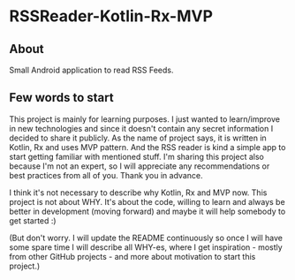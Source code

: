 # RSSReader-Kotlin-Rx-MVP
## About
Small Android application to read RSS Feeds.

## Few words to start
This project is mainly for learning purposes. I just wanted to learn/improve in new technologies and since it doesn't contain any secret information I decided to share it publicly.
As the name of project says, it is written in Kotlin, Rx and uses MVP pattern. And the RSS reader is kind a simple app to start getting familiar with mentioned stuff. I'm sharing
this project also because I'm not an expert, so I will appreciate any recommendations or best practices from all of you. Thank you in advance.

I think it's not necessary to describe why Kotlin, Rx and MVP now. This project is not about WHY. It's about the code, willing to learn and always be better in development (moving forward)
and maybe it will help somebody to get started :)

(But don't worry. I will update the README continuously so once I will have some spare time I will describe all WHY-es, where I get inspiration - mostly from other GitHub projects - and more
about motivation to start this project.)